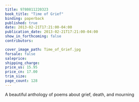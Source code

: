 ```yaml
---
title: 9780811220323
book_title: "Time of Grief"
binding: paperback
published: true
date: 2013-02-21T17:21:00-04:00
publication_date: 2013-02-21T17:21:00-04:00
show_in_forthcoming: false
contributors:

cover_image_path: Time_of_Grief.jpg
forsale: false
saleprice:
shipping_charge:
price_us: 15.95
price_cn: 17.00
trim_size:
page_count: 128
---
```

A beautiful anthology of poems about grief, death, and mourning

